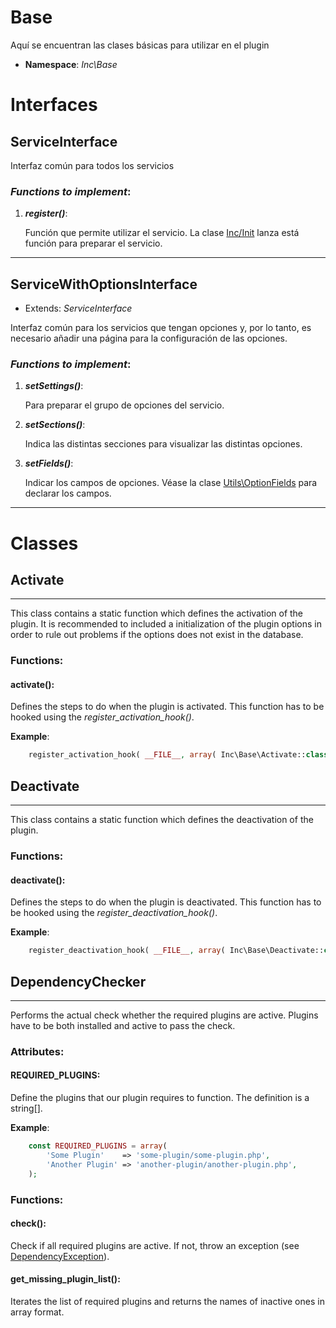 # Base 
Aquí se encuentran las clases básicas para utilizar en el plugin
* **Namespace**: *Inc\Base*

# Interfaces
## **ServiceInterface**

Interfaz común para todos los servicios

### ***Functions to implement***:
  
1. ***register()***:
    
    Función que permite utilizar el servicio. La clase [Inc/Init](../readme.md) lanza está función para preparar el servicio.

---

## **ServiceWithOptionsInterface**
* Extends: *ServiceInterface*


Interfaz común para los servicios que tengan opciones y, por lo tanto, es necesario añadir una página para la configuración de las opciones.

### ***Functions to implement***:

1. ***setSettings()***:
    
    Para preparar el grupo de opciones del servicio.

1. ***setSections()***:
    
    Indica las distintas secciones para visualizar las distintas opciones.

1. ***setFields()***:
    
    Indicar los campos de opciones. Véase la clase [Utils\OptionFields](../Utils/readme.md) para declarar los campos.

---

# Classes
## **Activate**
---
This class contains a static function which defines the activation of the plugin. It is recommended to included a initialization of the plugin options in order to rule out problems if the options does not exist in the database.


### **Functions**:
####  activate():
Defines the steps to do when the plugin is activated. This function has to be hooked using the *register_activation_hook()*.

**Example**:
```php
    register_activation_hook( __FILE__, array( Inc\Base\Activate::class, 'activate' ));
```

## **Deactivate**
---
This class contains a static function which defines the deactivation of the plugin.


### **Functions**:
####  deactivate():
Defines the steps to do when the plugin is deactivated. This function has to be hooked using the *register_deactivation_hook()*.

**Example**:
```php
    register_deactivation_hook( __FILE__, array( Inc\Base\Deactivate::class, 'deactivate' ));
```

## **DependencyChecker**
---
Performs the actual check whether the required plugins are active. Plugins have to be both installed and active to pass the check.

### **Attributes**:
#### REQUIRED_PLUGINS:
Define the plugins that our plugin requires to function. The definition is a string[].

**Example**:
```php
    const REQUIRED_PLUGINS = array(
        'Some Plugin'    => 'some-plugin/some-plugin.php',
        'Another Plugin' => 'another-plugin/another-plugin.php',
    );
```

### **Functions**:
####  check():
Check if all required plugins are active. If not, throw an exception (see [DependencyException](../Exception/readme.md)).

####  get_missing_plugin_list():
Iterates the list of required plugins and returns the names of inactive ones in array format.

#
